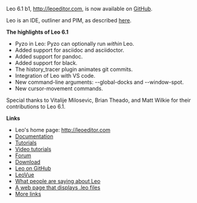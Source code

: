 Leo 6.1 b1, http://leoeditor.com, is now available on
[GitHub](https://github.com/leo-editor/leo-editor).

Leo is an IDE, outliner and PIM, as described [here](http://leoeditor.com/preface.html).

**The highlights of Leo 6.1**

- Pyzo in Leo: Pyzo can optionally run *within* Leo.
- Added support for asciidoc and asciidoctor.
- Added support for pandoc.
- Added support for black.
- The history_tracer plugin animates git commits.
- Integration of Leo with VS code.
- New command-line arguments: --global-docks and --window-spot.
- New cursor-movement commands.

Special thanks to Vitalije Milosevic, Brian Theado, and Matt Wilkie for
their contributions to Leo 6.1.

**Links**

- Leo's home page: http://leoeditor.com
- [Documentation](http://leoeditor.com/leo_toc.html)
- [Tutorials](http://leoeditor.com/tutorial.html)
- [Video tutorials](http://leoeditor.com/screencasts.html)
- [Forum](http://groups.google.com/group/leo-editor)
- [Download](http://sourceforge.net/projects/leo/files/)
- [Leo on GitHub](https://github.com/leo-editor/leo-editor)
- [LeoVue](https://github.com/kaleguy/leovue#leo-vue)
- [What people are saying about Leo](http://leoeditor.com/testimonials.html)
- [A web page that displays .leo files](http://leoeditor.com/load-leo.html)
- [More links](http://leoeditor.com/leoLinks.html)

